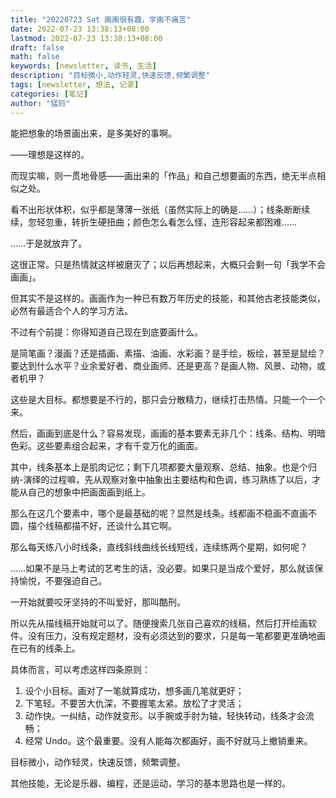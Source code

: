 ```yaml
---
title: "20220723 Sat 画画很有趣，学画不痛苦"
date: 2022-07-23 13:38:13+08:00
lastmod: 2022-07-23 13:38:13+08:00
draft: false
math: false
keywords: [newsletter, 读书, 生活]
description: "目标微小,动作轻灵,快速反馈,频繁调整"
tags: [newsletter, 想法, 记录]
categories: [笔记]
author: "猛犸"
---
```


能把想象的场景画出来，是多美好的事啊。

——理想是这样的。

而现实嘛，则一贯地骨感——画出来的「作品」和自己想要画的东西，绝无半点相似之处。

看不出形状体积，似乎都是薄薄一张纸（虽然实际上的确是……）；线条断断续续，忽轻忽重，转折生硬扭曲；颜色怎么看怎么怪，连形容起来都困难……

……于是就放弃了。

这很正常。只是热情就这样被磨灭了；以后再想起来，大概只会剩一句「我学不会画画」。

但其实不是这样的。画画作为一种已有数万年历史的技能，和其他古老技能类似，必然有最适合个人的学习方法。

不过有个前提：你得知道自己现在到底要画什么。

是简笔画？漫画？还是插画、素描、油画、水彩画？是手绘，板绘，甚至是鼠绘？要达到什么水平？业余爱好者、商业画师、还是更高？是画人物、风景、动物，或者机甲？

这些是大目标。都想要是不行的，那只会分散精力，继续打击热情。只能一个一个来。

然后，画画到底是什么？容易发现，画画的基本要素无非几个：线条、结构、明暗色彩。这些要素组合起来，才有千变万化的画面。

其中，线条基本上是肌肉记忆；剩下几项都要大量观察、总结、抽象。也是个归纳-演绎的过程嘛，先从观察对象中抽象出主要结构和色调，练习熟练了以后，才能从自己的想象中把画面画到纸上。

那么在这几个要素中，哪个是最基础的呢？显然是线条。线都画不稳画不直画不圆，描个线稿都描不好，还谈什么其它啊。

那么每天练八小时线条，直线斜线曲线长线短线，连续练两个星期，如何呢？

……如果不是马上考试的艺考生的话，没必要。如果只是当成个爱好，那么就该保持愉悦，不要强迫自己。

一开始就要咬牙坚持的不叫爱好，那叫酷刑。

所以先从描线稿开始就可以了。随便搜索几张自己喜欢的线稿，然后打开绘画软件。没有压力，没有规定题材，没有必须达到的要求，只是每一笔都要更准确地画在已有的线条上。

具体而言，可以考虑这样四条原则：

1. 设个小目标。画对了一笔就算成功，想多画几笔就更好；
2. 下笔轻。不要苦大仇深，不要握笔太紧。放松了才灵活；
3. 动作快。一纠结，动作就变形。以手腕或手肘为轴，轻快转动，线条才会流畅；
4. 经常 Undo。这个最重要。没有人能每次都画好，画不好就马上撤销重来。

目标微小，动作轻灵，快速反馈，频繁调整。

其他技能，无论是乐器、编程，还是运动，学习的基本思路也是一样的。
